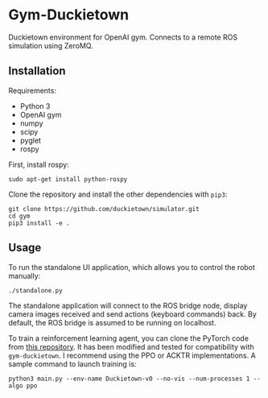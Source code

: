 # Gym-Duckietown

Duckietown environment for OpenAI gym. Connects to a remote ROS simulation
using ZeroMQ.

Installation
------------

Requirements:
- Python 3
- OpenAI gym
- numpy
- scipy
- pyglet
- rospy

First, install rospy:

```
sudo apt-get install python-rospy
```

Clone the repository and install the other dependencies with `pip3`:

```python3
git clone https://github.com/duckietown/simulator.git
cd gym
pip3 install -e .
```

Usage
-----

To run the standalone UI application, which allows you to control the robot manually:

```python3
./standalone.py
```

The standalone application will connect to the ROS bridge node, display
camera images received and send actions (keyboard commands) back. By
default, the ROS bridge is assumed to be running on localhost.

To train a reinforcement learning agent, you can clone the PyTorch code from [this repository](https://github.com/maximecb/pytorch-a2c-ppo-acktr). It has been modified and tested for
compatibility with `gym-duckietown`. I recommend using the PPO or ACKTR implementations.
A sample command to launch training is:

```
python3 main.py --env-name Duckietown-v0 --no-vis --num-processes 1 --algo ppo
```
